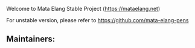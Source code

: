 Welcome to Mata Elang Stable Project (https://mataelang.net)

For unstable version, please refer to https://github.com/mata-elang-pens

Maintainers:
- 
